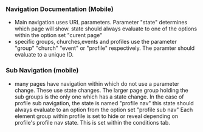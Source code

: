 ### Navigation Documentation (Mobile)
- Main navigation uses URL parameters. Parameter "state" determines
  which page will show. state should always evaluate to one of the
  options within the option set "curent page"
- specific groups, churches,events and profiles use the parameter "group"
  "church" "event" or "profile" respectively. The paramter should
  evaluate to  a unique ID.
### Sub Navigation (mobile)
- many pages have navigation within which do not use a parameter change.
  These use state changes. The larger page group holding the sub groups
  is the only one which has a state change. In the case of profile sub navigation,
  the state is named "profile nav" this state should always evaluate to an option
  from the option set "profile sub nav" Each element group within profile is set to
  hide or reveal depending on profile's profile nav state. This is set within the conditions tab.
